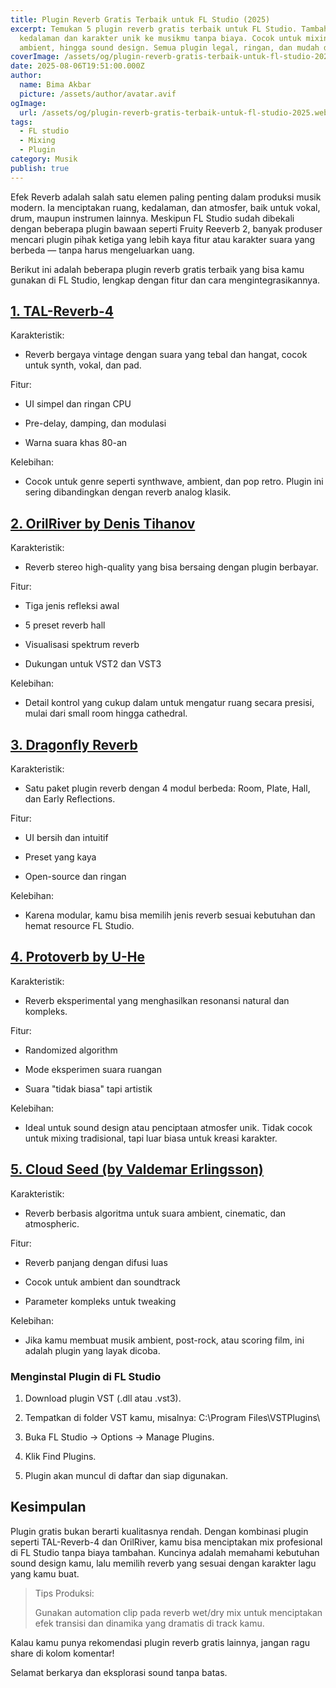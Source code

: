 ```yaml
---
title: Plugin Reverb Gratis Terbaik untuk FL Studio (2025)
excerpt: Temukan 5 plugin reverb gratis terbaik untuk FL Studio. Tambahkan
  kedalaman dan karakter unik ke musikmu tanpa biaya. Cocok untuk mixing,
  ambient, hingga sound design. Semua plugin legal, ringan, dan mudah digunakan.
coverImage: /assets/og/plugin-reverb-gratis-terbaik-untuk-fl-studio-2025.webp
date: 2025-08-06T19:51:00.000Z
author:
  name: Bima Akbar
  picture: /assets/author/avatar.avif
ogImage:
  url: /assets/og/plugin-reverb-gratis-terbaik-untuk-fl-studio-2025.webp
tags:
  - FL studio
  - Mixing
  - Plugin
category: Musik
publish: true
---
```

Efek Reverb adalah salah satu elemen paling penting dalam produksi musik modern. Ia menciptakan ruang, kedalaman, dan atmosfer, baik untuk vokal, drum, maupun instrumen lainnya. Meskipun FL Studio sudah dibekali dengan beberapa plugin bawaan seperti Fruity Reeverb 2, banyak produser mencari plugin pihak ketiga yang lebih kaya fitur atau karakter suara yang berbeda — tanpa harus mengeluarkan uang.

Berikut ini adalah beberapa plugin reverb gratis terbaik yang bisa kamu gunakan di FL Studio, lengkap dengan fitur dan cara mengintegrasikannya.

## [1\. TAL-Reverb-4](https://tal-software.com/products/tal-reverb-4)

Karakteristik:

*   Reverb bergaya vintage dengan suara yang tebal dan hangat, cocok untuk synth, vokal, dan pad.

Fitur:

*   UI simpel dan ringan CPU
    
*   Pre-delay, damping, dan modulasi
    
*   Warna suara khas 80-an
    

Kelebihan:

*   Cocok untuk genre seperti synthwave, ambient, dan pop retro. Plugin ini sering dibandingkan dengan reverb analog klasik.

## [2\. OrilRiver by Denis Tihanov](https://www.kvraudio.com/product/orilriver-by-denis-tihanov)

Karakteristik:

*   Reverb stereo high-quality yang bisa bersaing dengan plugin berbayar.

Fitur:

*   Tiga jenis refleksi awal
    
*   5 preset reverb hall
    
*   Visualisasi spektrum reverb
    
*   Dukungan untuk VST2 dan VST3
    

Kelebihan:

*   Detail kontrol yang cukup dalam untuk mengatur ruang secara presisi, mulai dari small room hingga cathedral.

## [3\. Dragonfly Reverb](https://michaelwillis.github.io/dragonfly-reverb/)

Karakteristik:

*   Satu paket plugin reverb dengan 4 modul berbeda: Room, Plate, Hall, dan Early Reflections.

Fitur:

*   UI bersih dan intuitif
    
*   Preset yang kaya
    
*   Open-source dan ringan
    

Kelebihan:

*   Karena modular, kamu bisa memilih jenis reverb sesuai kebutuhan dan hemat resource FL Studio.

## [4\. Protoverb by U-He](https://u-he.com/products/protoverb/)

Karakteristik:

*   Reverb eksperimental yang menghasilkan resonansi natural dan kompleks.

Fitur:

*   Randomized algorithm
    
*   Mode eksperimen suara ruangan
    
*   Suara "tidak biasa" tapi artistik
    

Kelebihan:

*   Ideal untuk sound design atau penciptaan atmosfer unik. Tidak cocok untuk mixing tradisional, tapi luar biasa untuk kreasi karakter.

## [5\. Cloud Seed (by Valdemar Erlingsson)](https://github.com/ValdemarOrn/CloudSeed)

Karakteristik:

*   Reverb berbasis algoritma untuk suara ambient, cinematic, dan atmospheric.

Fitur:

*   Reverb panjang dengan difusi luas
    
*   Cocok untuk ambient dan soundtrack
    
*   Parameter kompleks untuk tweaking
    

Kelebihan:

*   Jika kamu membuat musik ambient, post-rock, atau scoring film, ini adalah plugin yang layak dicoba.

### Menginstal Plugin di FL Studio

1.  Download plugin VST (.dll atau .vst3).
    
2.  Tempatkan di folder VST kamu, misalnya: C:\\Program Files\\VSTPlugins\\
    
3.  Buka FL Studio → Options → Manage Plugins.
    
4.  Klik Find Plugins.
    
5.  Plugin akan muncul di daftar dan siap digunakan.
    

## Kesimpulan

Plugin gratis bukan berarti kualitasnya rendah. Dengan kombinasi plugin seperti TAL-Reverb-4 dan OrilRiver, kamu bisa menciptakan mix profesional di FL Studio tanpa biaya tambahan. Kuncinya adalah memahami kebutuhan sound design kamu, lalu memilih reverb yang sesuai dengan karakter lagu yang kamu buat.

> Tips Produksi:
> 
> Gunakan automation clip pada reverb wet/dry mix untuk menciptakan efek transisi dan dinamika yang dramatis di track kamu.

Kalau kamu punya rekomendasi plugin reverb gratis lainnya, jangan ragu share di kolom komentar!

Selamat berkarya dan eksplorasi sound tanpa batas.